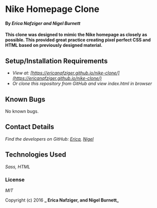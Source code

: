 # Nike Homepage Clone
#### By _**Erica Nafziger and Nigel Burnett**_

#### This clone was designed to mimic the Nike homepage as closely as possible. This provided great practice creating pixel perfect CSS and HTML based on previously designed material. 

## Setup/Installation Requirements

* _View at: [https://ericanafziger.github.io/nike-clone/](https://ericanafziger.github.io/nike-clone/)_
* _Or clone this repository from GitHub and view index.html in browser_

## Known Bugs

No known bugs.

## Contact Details

_Find the developers on GitHub:  [Erica](https://github.com/ericanafziger), [Nigel](https://github.com/nigelorion)_

## Technologies Used

_Sass, HTML_

### License

*MIT*

Copyright (c) 2016 **_ Erica Nafziger, and Nigel Burnett_**
